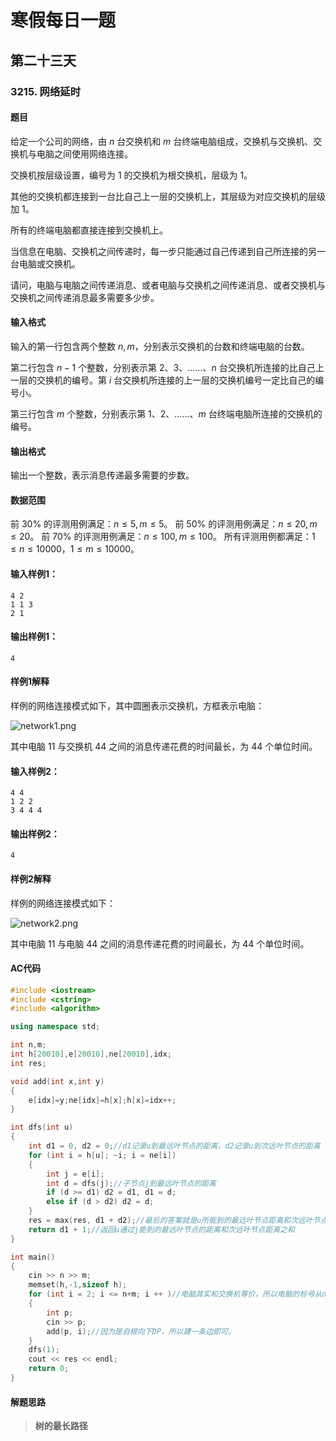 # 寒假每日一题

## 第二十三天

### 3215. 网络延时

#### 题目

给定一个公司的网络，由 $n$ 台交换机和 $m$ 台终端电脑组成，交换机与交换机、交换机与电脑之间使用网络连接。

交换机按层级设置，编号为 $1$ 的交换机为根交换机，层级为 $1$。

其他的交换机都连接到一台比自己上一层的交换机上，其层级为对应交换机的层级加 $1$。

所有的终端电脑都直接连接到交换机上。

当信息在电脑、交换机之间传递时，每一步只能通过自己传递到自己所连接的另一台电脑或交换机。

请问，电脑与电脑之间传递消息、或者电脑与交换机之间传递消息、或者交换机与交换机之间传递消息最多需要多少步。

#### 输入格式

输入的第一行包含两个整数 $n,m$，分别表示交换机的台数和终端电脑的台数。

第二行包含 $n−1$ 个整数，分别表示第 $2、3、……、n$ 台交换机所连接的比自己上一层的交换机的编号。第 $i$ 台交换机所连接的上一层的交换机编号一定比自己的编号小。

第三行包含 $m$ 个整数，分别表示第 $1、2、……、m$ 台终端电脑所连接的交换机的编号。

#### 输出格式

输出一个整数，表示消息传递最多需要的步数。

#### 数据范围

前 $30\%$ 的评测用例满足：$n≤5,m≤5$。
前 $50\%$ 的评测用例满足：$n≤20,m≤20$。
前 $70\%$ 的评测用例满足：$n≤100,m≤100$。
所有评测用例都满足：$1≤n≤10000，1≤m≤10000$。

#### 输入样例1：

```
4 2
1 1 3
2 1
```

#### 输出样例1：

```
4
```

#### 样例1解释

样例的网络连接模式如下，其中圆圈表示交换机，方框表示电脑：

![network1.png](https://cdn.acwing.com/media/article/image/2021/01/27/19_76a37e7060-network1.png)

其中电脑 11 与交换机 44 之间的消息传递花费的时间最长，为 44 个单位时间。

#### 输入样例2：

```
4 4
1 2 2
3 4 4 4
```

#### 输出样例2：

```
4
```

#### 样例2解释

样例的网络连接模式如下：

![network2.png](https://cdn.acwing.com/media/article/image/2021/01/27/19_9aa4dfda60-network2.png)

其中电脑 11 与电脑 44 之间的消息传递花费的时间最长，为 44 个单位时间。

#### AC代码

```c++
#include <iostream>
#include <cstring>
#include <algorithm>

using namespace std;

int n,m;
int h[20010],e[20010],ne[20010],idx;
int res;

void add(int x,int y)
{
    e[idx]=y;ne[idx]=h[x];h[x]=idx++;
}

int dfs(int u)
{
    int d1 = 0, d2 = 0;//d1记录u到最远叶节点的距离，d2记录u到次远叶节点的距离
    for (int i = h[u]; ~i; i = ne[i])
    {
        int j = e[i];
        int d = dfs(j);//子节点j到最远叶节点的距离
        if (d >= d1) d2 = d1, d1 = d;
        else if (d > d2) d2 = d;
    }
    res = max(res, d1 + d2);//最后的答案就是u所能到的最远叶节点距离和次远叶节点距离之和
    return d1 + 1;//返回u通过j能到的最远叶节点的距离和次远叶节点距离之和
}

int main()
{
    cin >> n >> m;
    memset(h,-1,sizeof h);
    for (int i = 2; i <= n+m; i ++ )//电脑其实和交换机等价，所以电脑的标号从n继续往后标记即可
    {
        int p;
        cin >> p;
        add(p, i);//因为是自根向下DP，所以建一条边即可。
    }
    dfs(1);
    cout << res << endl;
    return 0;
}
```

#### 解题思路

> **树的最长路径**

>

